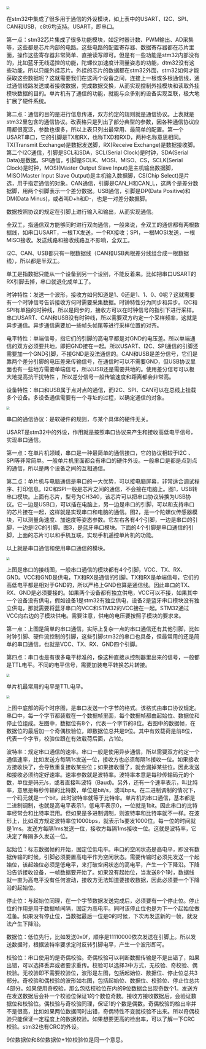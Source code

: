 <img src="ppt2/通信接口.png" style="zoom:50%;" />

在stm32中集成了很多用于通信的外设模块，如上表中的USART、I2C、SPI、CAN和USB，c8t6均支持。USART，即串口。

第一点：stm32芯片集成了很多功能模块，如定时器计数、PWM输出、AD采集等，这些都是芯片内部的电路。这些电路的配置寄存器、数据寄存器都在芯片里面，操作这些寄存器非常简单、直接读写即可。但是有一些功能是stm32内部没有的，比如蓝牙无线遥控的功能，陀螺仪加速度计测量姿态的功能，dtm32没有这些功能，所以只能外挂芯片。外挂的芯片的数据都在stm32外面，stm32如何才能获取这些数据呢？这就需要我们在这两个设备之间，连接上一根或多根通信线，通过通信线路发送或者接收数据，完成数据交换，从而实现控制外挂模块和读取外挂模块数据的目的。单片机有了通信的功能，就能与众多别的设备实现互联，极大地扩展了硬件系统。

第二点：通信的目的是进行信息传递，双方约定的规则就是通信协议。上表就是stm32里包含的通信协议。改表格只是列出了部分典型的参数，因各种通信协议应用都很宽泛，参数也很多，所以上表只列出最常用、最简单的配置。第一个USART串口，它的引脚是TX和RX，也称TXD和RXD，两种名称意思相同。TX(Transmit Exchange)是数据发送脚，RX(Receive Exchange)是数据接收脚。第二个I2C通信，引脚是SCL和SDA，SCL(Serial Clock)是时钟，SDA(Serial Data)是数据。SPI通信，引脚是SCLK、MOSI、MISO、CS，SCLK(Serial Clock)是时钟，MOSI(Master Output Slave Input)是主机输出数据脚，MISO(Master Input Slave Output)是主机输入数据脚，CS(Chip Select)是片选，用于指定通信的对象。CAN通信，引脚是CAN_H和CAN_L，这两个是差分数据脚，用两个引脚表示一个差分数据。USB通信，引脚是DP(Data Positive)和DM(Data Minus)，或者叫D+h和D-，也是一对差分数据脚。

数据按照协议的规定在引脚上进行输入和输出，从而实现通信。

全双工，指通信双方能够同时进行双向通信，一般来说，全双工的通信都有两根数据线，如串口USART，一根TX发送，一个RX接收；SPI，一根MOSI发送，一根MISO接收。发送线路和接收线路互不影响，全双工。

I2C、CAN、USB都只有一根数据线（CAN和USB两根差分线组合成一根数据线），所以都是半双工。

单工是指数据只能从一个设备到另一个设别，不能反着来。比如把串口USART的RX引脚去掉，串口就退化成单工了。

时钟特性：发送一个波形，接收方如何知道是1、0还是1、1、0、0呢？这就需要有一个时钟信号告诉接收方何时需要采集数据。时钟特性分为同步和异步。I2C和SPI有单独的时钟线，所以是同步的，接收方可以在时钟信号的指引下进行采样。串口USART、CAN和USB没有时钟线，所以需要双方约定一个采样频率，这就是异步通信。异步通信需要加一些帧头帧尾等进行采样位置的对齐。

电平特性：单端信号，指它们的引脚的高电平都是对GND的电压差。所以单端通信的双方必须要共地，即把GND接在一起。所以USART、I2C、SPI通信的引脚还需要加一个GND引脚，不接GND是没法通信的。CAN和USB是差分信号，它们是靠两个差分引脚的电压差来传输信号，在通信时可以不需要GND，但USB协议里面也有一些地方需要单端信号，所以USB还是需要共地的。使用差分信号可以极大地提高抗干扰特性 ，所以差分信号一般传输速度和距离都会非常高。

设备特性：串口和USB属于点对点的通信，而I2C、SPI、CAN可以在总线上挂载多个设备。多设备通信需要有一个寻址的过程，以确定通信的对象。



<img src="ppt2/串口通信.png" style="zoom:50%;" />

串口的通信协议：是软硬件的规则，与某个具体的硬件无关。

USART是stm32中的外设，作用就是按照串口协议来产生和接收高低电平信号，实现串口通信。

第一点：在单片机领域，串口是一种最简单的通信接口，它的协议相较于I2C 、SPI等非常简单。一般单片机里面都会有串口的硬件外设。一般串口是都是点到点的通信，所以是两个设备之间的互相通信。

第二点：单片机与电脑通信是串口的一大优势，可以接电脑屏幕，非常适合调试程序、打印信息。I2C和SPI一般是芯片之间的通信，不会接在电脑上。图1，USB转串口模块。上面有芯片，型号为CH340，该芯片可以把串口协议转换为USB协议。它一边是USB口，可以插在电脑上，另一边是串口的引脚，可以和支持串口的芯片接在一起，这样就是实现串口和电脑的通信。图2，是一个陀螺仪传感器模块，可以测量角速度、加速度等姿态参数。它左右各有4个引脚，一边是串口的引脚，一边是I2C的引脚。图3，是蓝牙串口模块。下面的4个引脚是串口通信的引脚，上面的芯片可以和手机互联，实现手机遥控单片机的功能。

以上就是串口通信和使用串口通信的模块。

<img src="ppt2/串口硬件电路.png" style="zoom:50%;" />

上图是串口的接线图，一般串口通信的模块都有4个引脚，VCC、TX、RX、GND。VCC和GND是供电，TX和RX是通信的引脚。TX和RX是单端信号，它们的高低电平都是相对于GND的，所以严格上GND也算是通信线。因此串口的TX、RX、GND是必须要接的。如果两个设备都有独立供电，VCC可以不接，如果其中一个设备没有供电，假如设备1是stm32有独立供电，设备2是蓝牙串口模块没有独立供电，那就需要将蓝牙串口的VCC和STM32的VCC接在一起。STM32通过VCC向右边的子模块供电。需要注意，供电的电压要按照子模块的要求来。

第一点：上图是简单的串口通信，实际上复杂一点的串口通信还有其他引脚，比如时钟引脚、硬件流控制的引脚，这些引脚stm32的串口也具备，但最常用的还是简单的串口通信，也就是VCC、TX、RX、GND四个引脚。

第四点：串口也是有很多电平标准的，像这种直接从控制器里出来的信号，一般都是TTL电平。不同的电平信号，需要加装电平转换芯片转接。



<img src="ppt2/串口电平标准.png" style="zoom:50%;" />

单片机最常用的电平是TTL电平。

<img src="ppt2/串口参数以及时序.png" style="zoom:50%;" />

上图中底部的两个时序图，是串口发送一个字节的格式。该格式由串口协议规定。串口中，每一个字节都装载在一个数据帧里面，每个数据帧都由起始位、数据位和停止位组成。左图中，数据位有8个，代表一个字节的8位。右图中的数据帧，在数据位的最后加一个奇偶校验位，即数据位总共是9位。其中有效载荷是前8位，代表一个字节，校验位跟在有效载荷后面，占1位。

波特率：规定串口通信的速率。串口一般是使用异步通信，所以需要双方约定一个通信速率，比如发送方每隔1s发送一位，接收方也必须每隔1s接收一位。如果接收方接收快了，会导致重复接收某些位；如果接收慢了，就会漏掉某些位。因此发送和接收必须约定好速率。速率参数就是波特率。波特率本意是每秒传输码元的个数，单位是码元/s，或者直接叫波特（Baud)。另外，还有一个速率表示，叫比特率，意思是每秒传输的比特数，单位是bit/s，或叫bps。在二进制调制的情况下，一个码元就是一个bit，此时波特率就等于比特率。单片机的串口通信，基本都是二进制调制，也就是高电平表示1，低电平表示0，一位就是1bit。因此串口的比特率经常会和比特率混用。但如果是多进制调制，则波特率和比特率就不一样。在波形上，比如双方规定波特率位1000bps，就表示1s要发1000位。每一位的时间就是1ms。发送方每隔1ms发送一位，接收方每隔1ms接收一位。这就是波特率，它决定了每隔多久发送一位。

起始位：标志数据帧的开始，固定位低电平。串口的空闲状态是高电平，即没有数据传输的时候，引脚必须要置高电平作为空闲状态。需要传输时必须先发送一个起始位，该起始位必须是低电平，来打破空闲状态的高电平，产生一个下降沿。下降沿告诉接收设备，一帧数据要开始了。如果没有起始位，当发送8个1时，数据线就一直为高电平没有任何波动，接收方无法知道要接收数据，因此必须要一个下降沿的起始位。

停止位：与起始位同理，在一个字节数据发送完成后，必须要有一个停止位。停止位的作用是用于数据帧间隔，固定为高电平。同时该停止位也是为下一个起始位做准备。如果没有停止位，当数据最后一位是0的时候，下次再发送新的一帧，就没法产生下降沿。

数据位：低位先行，比如发送0x0f，顺序是11110000依次发送在引脚上。所以发送数据时，根据波特率要求定时反转引脚电平，产生一个波形即可。

校验位：串口使用的是奇偶校验。奇偶校验可以判断数据传输是不是出错了，如果出错，可以选择丢弃或者要求重传。校验可以选择3中方式，无校验、奇校验、偶校验。无校验即不需要校验位，波形是左图，包括起始位、数据位、停止位总共3部分。奇校验和偶校验的波形如右图，包括起始位、数据位、校验位、停止位总共4部分。如果使用奇校验，那么包括校验位在内的9位数据会出现奇数个1。发送方在发送数据后会补一个校验位保证1的个数位奇数。接收方接收数据后，会验证数据位和校验位。偶校验与奇校验同理，保证1的个数是偶数。奇偶校验的检出率并不是很高，比如如果两位数据同时出错，奇偶特性不变就校验不出来。所以奇偶校验只能保证一定程度上的数据校验。如果想要更高的检出率，可以了解一下CRC校验。stm32也有CRC的外设。

9位数据位和8位数据位+1位校验位是同一个意思。

